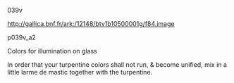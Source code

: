 039v

http://gallica.bnf.fr/ark:/12148/btv1b10500001g/f84.image

p039v_a2

Colors for illumination on glass

In order that your turpentine colors shall not run, &amp; become unified, mix in a little larme de mastic together with the turpentine.
